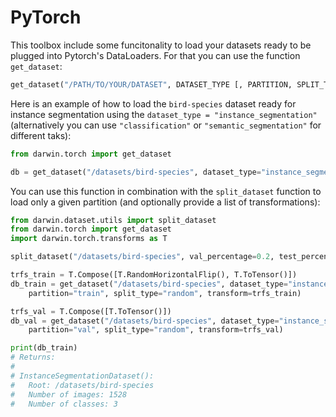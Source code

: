 # PyTorch

This toolbox include some funcitonality to load your datasets ready to be plugged into Pytorch's DataLoaders. For that you can use the function `get_dataset`:

```python
get_dataset("/PATH/TO/YOUR/DATASET", DATASET_TYPE [, PARTITION, SPLIT_TYPE, RELEASE_NAME, TRANSFORMS])
```

Here is an example of how to load the `bird-species` dataset ready for instance segmentation using the `dataset_type = "instance_segmentation"` (alternatively you can use `"classification"` or `"semantic_segmentation"` for different taks):

```python
from darwin.torch import get_dataset

db = get_dataset("/datasets/bird-species", dataset_type="instance_segmentation")
```

You can use this function in combination with the `split_dataset` function to load only a given partition (and optionally provide a list of transformations):

```python
from darwin.dataset.utils import split_dataset
from darwin.torch import get_dataset
import darwin.torch.transforms as T

split_dataset("/datasets/bird-species", val_percentage=0.2, test_percentage=0)

trfs_train = T.Compose([T.RandomHorizontalFlip(), T.ToTensor()])
db_train = get_dataset("/datasets/bird-species", dataset_type="instance_segmentation", \
    partition="train", split_type="random", transform=trfs_train)

trfs_val = T.Compose([T.ToTensor()])
db_val = get_dataset("/datasets/bird-species", dataset_type="instance_segmentation", \
    partition="val", split_type="random", transform=trfs_val)

print(db_train)
# Returns:
#
# InstanceSegmentationDataset():
#   Root: /datasets/bird-species
#   Number of images: 1528
#   Number of classes: 3
```
